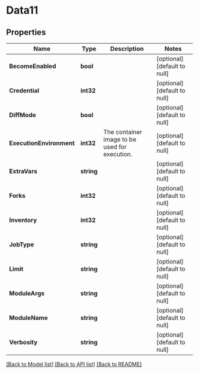 # Data11

## Properties
Name | Type | Description | Notes
------------ | ------------- | ------------- | -------------
**BecomeEnabled** | **bool** |  | [optional] [default to null]
**Credential** | **int32** |  | [optional] [default to null]
**DiffMode** | **bool** |  | [optional] [default to null]
**ExecutionEnvironment** | **int32** | The container image to be used for execution. | [optional] [default to null]
**ExtraVars** | **string** |  | [optional] [default to null]
**Forks** | **int32** |  | [optional] [default to null]
**Inventory** | **int32** |  | [optional] [default to null]
**JobType** | **string** |  | [optional] [default to null]
**Limit** | **string** |  | [optional] [default to null]
**ModuleArgs** | **string** |  | [optional] [default to null]
**ModuleName** | **string** |  | [optional] [default to null]
**Verbosity** | **string** |  | [optional] [default to null]

[[Back to Model list]](../README.md#documentation-for-models) [[Back to API list]](../README.md#documentation-for-api-endpoints) [[Back to README]](../README.md)


